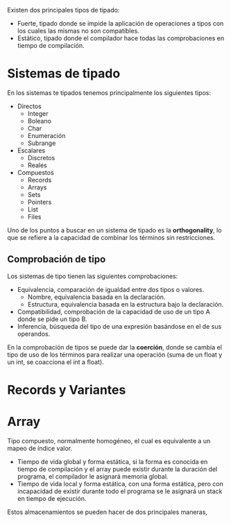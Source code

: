 Existen dos principales tipos de tipado:
- Fuerte, tipado donde se impide la aplicación de operaciones a tipos con los cuales las mismas no son compatibles.
- Estático, tipado donde el compilador hace todas las comprobaciones en tiempo de compilación.

# Sistemas de tipado
En los sistemas te tipados tenemos principalmente los siguientes tipos:
- Directos
	- Integer
	- Boleano
	- Char
	- Enumeración
	- Subrange
- Escalares
	- Discretos
	- Reales
- Compuestos
	- Records
	- Arrays
	- Sets
	- Pointers
	- List
	- Files

Uno de los puntos a buscar en un sistema de tipado es la **orthogonality**, lo que se refiere a la capacidad de combinar los términos sin restricciones.
## Comprobación de tipo
Los sistemas de tipo tienen las siguientes comprobaciones:
- Equivalencia, comparación de igualdad entre dos tipos o valores.
	- Nombre, equivalencia basada en la declaración.
	- Estructura, equivalencia basada en la estructura bajo la declaración.
- Compatibilidad, comprobación de la capacidad de uso de un tipo A donde se pide un tipo B.
- Inferencia, búsqueda del tipo de una expresión basándose en el de sus operandos. 

En la comprobación de tipos se puede dar la **coerción**, donde se cambia el tipo de uso de los términos para realizar una operación (suma de un float y un int, se coacciona el int a float).

# Records y Variantes

# Array
Tipo compuesto, normalmente homogéneo, el cual es equivalente a un mapeo de índice valor.
- Tiempo de vida global y forma estática, si la forma es conocida en tiempo de compilación y el array puede existir durante la duración del programa, el compilador le asignará memoria global.
- Tiempo de vida local y forma estática, con una forma estática, pero con incapacidad de existir durante todo el programa se le asignará un stack en tiempo de ejecución.

Estos almacenamientos se pueden hacer de dos principales maneras, 